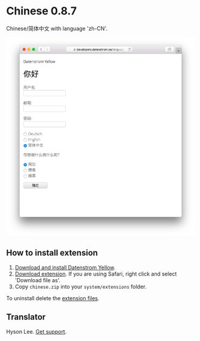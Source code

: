 Chinese 0.8.7
=============
Chinese/简体中文 with language 'zh-CN'.

<p align="center"><img src="chinese-screenshot.png?raw=true" alt="Screenshot"></p>

## How to install extension

1. [Download and install Datenstrom Yellow](https://github.com/datenstrom/yellow/).
2. [Download extension](https://github.com/datenstrom/yellow-extensions/raw/master/zip/chinese.zip). If you are using Safari, right click and select 'Download file as'.
3. Copy `chinese.zip` into your `system/extensions` folder.

To uninstall delete the [extension files](extension.ini).

## Translator

Hyson Lee. [Get support](https://developers.datenstrom.se/help/support).
